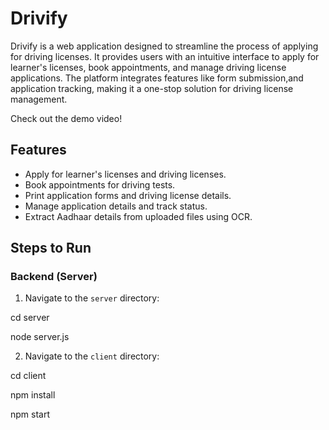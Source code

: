 # Drivify

Drivify is a web application designed to streamline the process of applying for driving licenses. It provides users with an intuitive interface to apply for learner's licenses, book appointments, and manage driving license applications. The platform integrates features like form submission,and application tracking, making it a one-stop solution for driving license management.

Check out the demo video!

## Features
- Apply for learner's licenses and driving licenses.
- Book appointments for driving tests.
- Print application forms and driving license details.
- Manage application details and track status.
- Extract Aadhaar details from uploaded files using OCR.

## Steps to Run

### Backend (Server)
1. Navigate to the `server` directory:

cd server

node server.js

2. Navigate to the `client` directory:

cd client

npm install

npm start